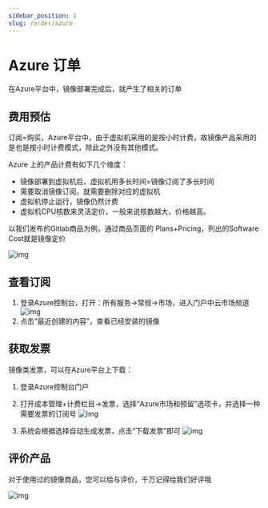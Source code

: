 ```yaml
---
sidebar_position: 1
slug: /order/azure
---
```


# Azure 订单

在Azure平台中，镜像部署完成后，就产生了相关的订单

## 费用预估

订阅=购买，Azure平台中，由于虚拟机采用的是按小时计费，故镜像产品采用的是也是按小时计费模式，除此之外没有其他模式。

Azure 上的产品计费有如下几个维度：

* 镜像部署到虚拟机后，虚拟机用多长时间=镜像订阅了多长时间
* 需要取消镜像订阅，就需要删除对应的虚拟机
* 虚拟机停止运行，镜像仍然计费
* 虚拟机CPU核数来灵活定价，一般来说核数越大，价格越高。

以我们发布的Gitlab商品为例，通过商品页面的 Plans+Pricing，列出的Software Cost就是镜像定价

![img](https://libs.websoft9.com/Websoft9/DocsPicture/zh/azure/azure-fee-websoft9.png)


## 查看订阅

1. 登录Azure控制台，打开：所有服务->常规->市场，进入门户中云市场频道
   ![img](https://libs.websoft9.com/Websoft9/DocsPicture/zh/azure/azure-mkbackend-websoft9.png)
2. 点击“最近创建的内容”，查看已经安装的镜像

## 获取发票

镜像类发票，可以在Azure平台上下载：

1. 登录Azure控制台门户
2. 打开成本管理+计费栏目->发票，选择“Azure市场和预留”选项卡，并选择一种需要发票的订阅号
   ![img](https://libs.websoft9.com/Websoft9/DocsPicture/zh/azure/azure-getinvoice0-websoft9.png)

3. 系统会根据选择自动生成发票，点击“下载发票”即可
    ![img](https://libs.websoft9.com/Websoft9/DocsPicture/zh/azure/azure-getinvoice-websoft9.png)

## 评价产品

对于使用过的镜像商品，您可以给与评价，千万记得给我们好评哦

![img](https://libs.websoft9.com/Websoft9/DocsPicture/en/azure/azure-review-websoft9.png)